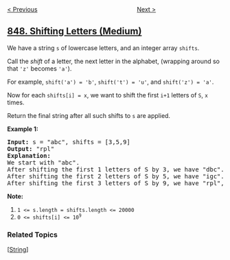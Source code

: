 <!--|This file generated by command(leetcode description); DO NOT EDIT.    |-->
<!--+----------------------------------------------------------------------+-->
<!--|@author    openset <openset.wang@gmail.com>                           |-->
<!--|@link      https://github.com/openset                                 |-->
<!--|@home      https://github.com/openset/leetcode                        |-->
<!--+----------------------------------------------------------------------+-->

[< Previous](../shortest-path-visiting-all-nodes "Shortest Path Visiting All Nodes")
　　　　　　　　　　　　　　　　
[Next >](../maximize-distance-to-closest-person "Maximize Distance to Closest Person")

## [848. Shifting Letters (Medium)](https://leetcode.com/problems/shifting-letters "字母移位")

<p>We have a string <code>s</code> of lowercase letters, and an integer array <code>shifts</code>.</p>

<p>Call the <em>shift</em> of a letter, the next letter in the alphabet, (wrapping around so that <code>&#39;z&#39;</code> becomes <code>&#39;a&#39;</code>).&nbsp;</p>

<p>For example, <code>shift(&#39;a&#39;) = &#39;b&#39;</code>, <code>shift(&#39;t&#39;) = &#39;u&#39;</code>, and <code>shift(&#39;z&#39;) = &#39;a&#39;</code>.</p>

<p>Now for each <code>shifts[i] = x</code>, we want to shift the first <code>i+1</code>&nbsp;letters of <code>S</code>, <code>x</code> times.</p>

<p>Return the final string&nbsp;after all such shifts to <code>s</code> are applied.</p>

<p><strong>Example 1:</strong></p>

<pre>
<strong>Input: </strong>s = &quot;abc&quot;, shifts = [3,5,9]
<strong>Output: </strong>&quot;rpl&quot;
<strong>Explanation: </strong>
We start with &quot;abc&quot;.
After shifting the first 1 letters of S by 3, we have &quot;dbc&quot;.
After shifting the first 2 letters of S by 5, we have &quot;igc&quot;.
After shifting the first 3 letters of S by 9, we have &quot;rpl&quot;, the answer.
</pre>

<p><strong>Note:</strong></p>

<ol>
	<li><code>1 &lt;= s.length = shifts.length &lt;= 20000</code></li>
	<li><code>0 &lt;= shifts[i] &lt;= 10<sup>9</sup></code></li>
</ol>

### Related Topics
  [[String](../../tag/string/README.md)]
